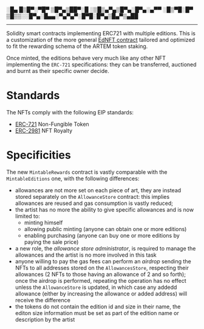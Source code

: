  ░█▄ █▒█▀░▀█▀  ▒█▀▄▒██▀░█ ░▒█▒▄▀▄▒█▀▄░█▀▄░▄▀▀
 ░█▒▀█░█▀ ▒█▒▒░░█▀▄░█▄▄░▀▄▀▄▀░█▀█░█▀▄▒█▄▀▒▄██

---

Solidity smart contracts implementing ERC721 with multiple editions. 
This is a customization of the more general [EdNFT contract](https://github.com/kreation-tech/nft-editions) tailored and optimized to fit the rewarding schema of the ARTEM token staking.

Once minted, the editions behave very much like any other NFT implementing the `ERC-721` specifications: they can be transferred, auctioned and burnt as their specific owner decide.

# Standards

The NFTs comply with the following EIP standards:

* [ERC-721](https://eips.ethereum.org/EIPS/eip-721) Non-Fungible Token
* [ERC-2981](https://eips.ethereum.org/EIPS/eip-2981) NFT Royalty

# Specificities


The new `MintableRewards` contract is vastly comparable with the `MintableEditions` one, with the following differences:
* allowances are not more set on each piece of art, they are instead stored separately on the `AllowanceStore` contract: this implies allowances are reused and gas consumption is vastly reduced;
* the artist has no more the ability to give specific allowances and is now limited to: 
  * minting himself
  * allowing public minting (anyone can obtain one or more editions)
  * enabling purchasing (anyone can buy one or more editions by paying the sale price)
* a new role, the _allowance store administrator_, is required to manage the allowances and the artist is no more involved in this task
* anyone willing to pay the gas fees can perform an _airdrop_ sending the NFTs to all addresses stored on the `AllowancesStore`, respecting their allowances (2 NFTs to those having an allowance of 2 and so forth); once the airdrop is performed, repeating the operation has no effect unless the `AllowanceStore` is updated, in which case any addedd allowance (either by increasing the allowance or added address) will receive the difference
* the tokens do not contain the edition id and size in their name, the editon size information must be set as part of the edition name or description by the artist